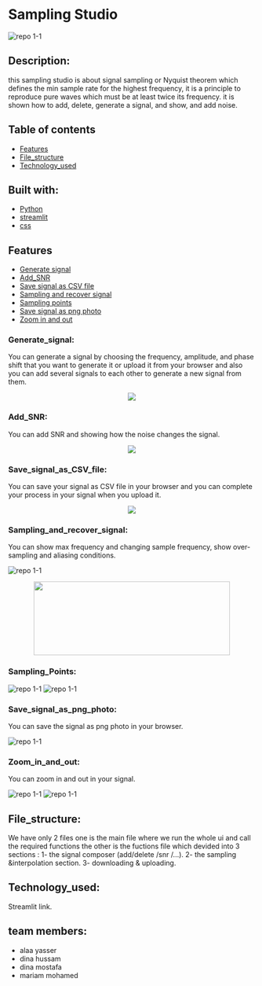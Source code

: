 # Sampling Studio 
![repo 1-1](https://github.com/alaayasser01/DSP_Task1_14/blob/main/photos/home_page.jpg)
## Description:
this sampling studio is about signal sampling or Nyquist theorem which defines the min sample rate for the highest frequency, it is a principle to reproduce pure waves which must be at least twice its frequency. it is shown how to add, delete, generate a signal, and show, and add noise.

## Table of contents

* [Features](#features)
* [File_structure](#file_structure)
* [Technology_used](#technology_used)

## Built with: 
* [Python](#python)
* [streamlit](#streamlit)
* [css](#css)

## Features
* [Generate signal](#generate_signal)
* [Add_SNR](#add_snr)
* [Save signal as CSV file](#save_signal_as_CSV_file)
* [Sampling and recover signal](#sampling_and_recover_signal)
* [Sampling points](#sampling_points)
* [Save signal as png photo](#save_signal_as_png_photo)
* [Zoom in and out](#zoom_in_and_out)

### Generate_signal:
You can generate a signal by choosing the frequency, amplitude, and phase shift that you want to generate it or upload it from your browser and also you can add several signals to each other to generate a new signal from them.


<p align="center">
    <img src="https://github.com/alaayasser01/DSP_Task1_14/blob/main/photos/generate.jpg">
</p>



### Add_SNR:
You can add SNR and showing how the noise changes the signal.


<p align="center">
    <img src="https://github.com/alaayasser01/DSP_Task1_14/blob/main/photos/SNR%20.jpg">
</p>

### Save_signal_as_CSV_file:
You can save your signal as CSV file in your browser and you can complete your process in your signal when you upload it.

<p align="center">
    <img src="https://github.com/alaayasser01/DSP_Task1_14/blob/main/photos/save.jpg">
</p>

### Sampling_and_recover_signal:
You can show max frequency and changing sample frequency, show over-sampling and aliasing conditions.

![repo 1-1](https://github.com/alaayasser01/DSP_Task1_14/blob/main/photos/sampling.jpg)
<p align="center">
    <img width="400" height="150" src="https://github.com/alaayasser01/DSP_Task1_14/blob/main/photos/freq_factor.jpg">
</p>


### Sampling_Points:
![repo 1-1](https://github.com/alaayasser01/DSP_Task1_14/blob/main/photos/sampling_points.jpg)
![repo 1-1](https://github.com/alaayasser01/DSP_Task1_14/blob/main/photos/points.jpg)
### Save_signal_as_png_photo:
You can save the signal as png photo in your browser.

![repo 1-1](https://github.com/alaayasser01/DSP_Task1_14/blob/main/photos/dwonload_png.png)


### Zoom_in_and_out:
You can zoom in and out in your signal.

![repo 1-1](https://github.com/alaayasser01/DSP_Task1_14/blob/main/photos/zoom_in.jpg)
![repo 1-1](https://github.com/alaayasser01/DSP_Task1_14/blob/main/photos/zoom_out.jpg)


## File_structure:
We have only 2 files one is the main file where we run the whole ui and call the required functions 
the other is the fuctions file which devided into 3 sections : 
1- the signal composer (add/delete /snr /...). 
2- the sampling &interpolation section.
3- downloading & uploading.


## Technology_used:
Streamlit link.

## team members: 

- alaa yasser 
- dina hussam 
- dina mostafa
- mariam mohamed 

